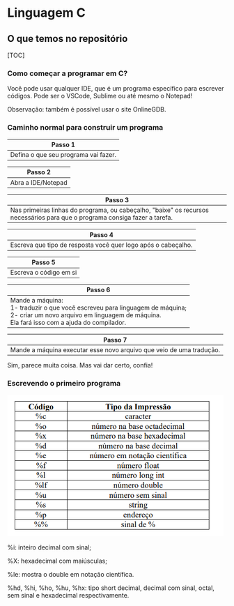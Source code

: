 # Linguagem C

## O que temos no repositório

[TOC]



### Como começar a programar em C?

Você pode usar qualquer IDE, que é um programa específico para escrever códigos. Pode ser o VSCode, Sublime ou até mesmo o Notepad! 

Observação: também é possível usar o site OnlineGDB. 

### Caminho normal para construir um programa

| Passo 1                              |
| ------------------------------------ |
| Defina o que seu programa vai fazer. |

| Passo 2            |
| ------------------ |
| Abra a IDE/Notepad |

| Passo 3                                                      |
| ------------------------------------------------------------ |
| Nas primeiras linhas do programa, ou cabeçalho, "baixe" os recursos necessários para que o programa consiga fazer a tarefa. |

| Passo 4                                                      |
| ------------------------------------------------------------ |
| Escreva que tipo de resposta você quer logo após o cabeçalho. |

| Passo 5                |
| ---------------------- |
| Escreva o código em si |

| Passo 6                                                      |
| ------------------------------------------------------------ |
| Mande a máquina: <br />1- traduzir o que você escreveu para linguagem de máquina;<br />2- criar um novo arquivo em linguagem de máquina.<br />Ela fará isso com a ajuda do compilador. |

| Passo 7                                                      |
| ------------------------------------------------------------ |
| Mande a máquina executar esse novo arquivo que veio de uma tradução. |

Sim, parece muita coisa. Mas vai dar certo, confia!

### Escrevendo o primeiro programa



<img src="./assets/codigos-de-impressao.png">

%i: inteiro decimal com sinal;

%X: hexadecimal com maiúsculas;

%le: mostra o double em notação científica.

%hd, %hi, %ho, %hu, %hx: tipo short decimal, decimal com sinal, octal, sem sinal e hexadecimal respectivamente.



